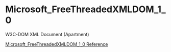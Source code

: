 # Microsoft_FreeThreadedXMLDOM_1_0

W3C-DOM XML Document (Apartment)

[Microsoft_FreeThreadedXMLDOM_1_0 Reference](https://ruby-doc.org/stdlib-2.6/libdoc/win32ole/rdoc/Microsoft_FreeThreadedXMLDOM_1_0.html)